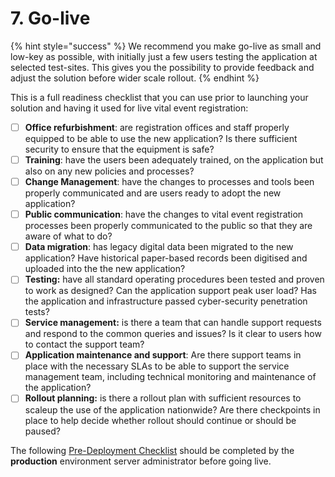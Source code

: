 # 7. Go-live

{% hint style="success" %}
We recommend you make go-live as small and low-key as possible, with initially just a few users testing the application at selected test-sites. This gives you the possibility to provide feedback and adjust the solution before wider scale rollout.
{% endhint %}

This is a full readiness checklist that you can use prior to launching your solution and having it used for live vital event registration:

* [ ] **Office refurbishment**: are registration offices and staff properly equipped to be able to use the new application? Is there sufficient security to ensure that the equipment is safe?
* [ ] **Training**: have the users been adequately trained, on the application but also on any new policies and processes?
* [ ] **Change Management**: have the changes to processes and tools been properly communicated and are users ready to adopt the new application?
* [ ] **Public communication**: have the changes to vital event registration processes been properly communicated to the public so that they are aware of what to do?
* [ ] **Data migration**: has legacy digital data been migrated to the new application? Have historical paper-based records been digitised and uploaded into the the new application?
* [ ] **Testing:** have all standard operating procedures been tested and proven to work as designed? Can the application support peak user load? Has the application and infrastructure passed cyber-security penetration tests?
* [ ] **Service management:** is there a team that can handle support requests and respond to the common queries and issues? Is it clear to users how to contact the support team?
* [ ] **Application maintenance and support**: Are there support teams in place with the necessary SLAs to be able to support the service management team, including technical monitoring and maintenance of the application?
* [ ] **Rollout planning:** is there a rollout plan with sufficient resources to scaleup the use of the application nationwide? Are there checkpoints in place to help decide whether rollout should continue or should be paused?

The following [Pre-Deployment Checklist](3.3.4-set-up-an-smtp-server-for-opencrvs-monitoring-alerts.md) should be completed by the **production** environment server administrator before going live.
